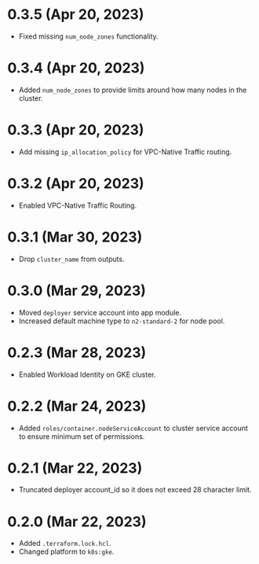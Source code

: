 # 0.3.5 (Apr 20, 2023)
* Fixed missing `num_node_zones` functionality.

# 0.3.4 (Apr 20, 2023)
* Added `num_node_zones` to provide limits around how many nodes in the cluster.

# 0.3.3 (Apr 20, 2023)
* Add missing `ip_allocation_policy` for VPC-Native Traffic routing.

# 0.3.2 (Apr 20, 2023)
* Enabled VPC-Native Traffic Routing.

# 0.3.1 (Mar 30, 2023)
* Drop `cluster_name` from outputs.

# 0.3.0 (Mar 29, 2023)
* Moved `deployer` service account into app module.
* Increased default machine type to `n2-standard-2` for node pool.

# 0.2.3 (Mar 28, 2023)
* Enabled Workload Identity on GKE cluster.

# 0.2.2 (Mar 24, 2023)
* Added `roles/container.nodeServiceAccount` to cluster service account to ensure minimum set of permissions.

# 0.2.1 (Mar 22, 2023)
* Truncated deployer account_id so it does not exceed 28 character limit.

# 0.2.0 (Mar 22, 2023)
* Added `.terraform.lock.hcl`.
* Changed platform to `k8s:gke`.
